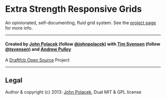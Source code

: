 # Extra Strength Responsive Grids
An opinionated, self-documenting, fluid grid system. See the [project page](http://dfcb.github.com/extra-strength-responsive-grids/) for more info.

* * *
#### Created by [John Polacek](http://johnpolacek.com) (follow [@johnpolacek](https://twitter.com/johnpolacek)) with [Tim Svensen](http://timsvensen.com) (follow [@tsvensen](https://twitter.com/tsvensen)) and [Andrew Pulley](https://github.com/apulley/) 

A [Draftfcb Open Source](http://dfcb.github.com) Project
* * *


## Legal
Author & copyright (c) 2013: [John Polacek](http://johnpolacek.com), Dual MIT & GPL license
